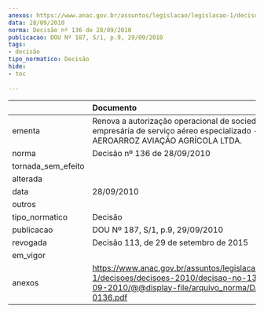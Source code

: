 ```yaml
---
anexos: https://www.anac.gov.br/assuntos/legislacao/legislacao-1/decisoes/decisoes-2010/decisao-no-136-de-28-09-2010/@@display-file/arquivo_norma/DA2010-0136.pdf
data: 28/09/2010
norma: Decisão nº 136 de 28/09/2010
publicacao: DOU Nº 187, S/1, p.9, 29/09/2010
tags:
- decisão
tipo_normatico: Decisão
hide: 
- toc 
 
---
```


|                    | Documento                                                                                                                                                 |
|:-------------------|:----------------------------------------------------------------------------------------------------------------------------------------------------------|
| ementa             | Renova a autorização operacional de sociedade empresária de serviço aéreo especializado - AEROARROZ AVIAÇÃO AGRÍCOLA LTDA.                                |
| norma              | Decisão nº 136 de 28/09/2010                                                                                                                              |
| tornada_sem_efeito |                                                                                                                                                           |
| alterada           |                                                                                                                                                           |
| data               | 28/09/2010                                                                                                                                                |
| outros             |                                                                                                                                                           |
| tipo_normatico     | Decisão                                                                                                                                                   |
| publicacao         | DOU Nº 187, S/1, p.9, 29/09/2010                                                                                                                          |
| revogada           | Decisão 113, de 29 de setembro de 2015                                                                                                                    |
| em_vigor           |                                                                                                                                                           |
| anexos             | https://www.anac.gov.br/assuntos/legislacao/legislacao-1/decisoes/decisoes-2010/decisao-no-136-de-28-09-2010/@@display-file/arquivo_norma/DA2010-0136.pdf |